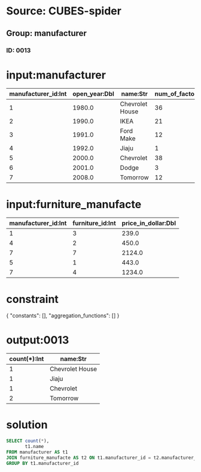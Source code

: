 # Source: CUBES-spider
## Group: manufacturer
### ID: 0013

# input:manufacturer

| manufacturer_id:Int | open_year:Dbl | name:Str | num_of_factories:Int | num_of_shops:Int |
|---|---|---|---|---|
| 1 | 1980.0 | Chevrolet House | 36 | 8 |
| 2 | 1990.0 | IKEA | 21 | 19 |
| 3 | 1991.0 | Ford Make | 12 | 2 |
| 4 | 1992.0 | Jiaju | 1 | 35 |
| 5 | 2000.0 | Chevrolet | 38 | 24 |
| 6 | 2001.0 | Dodge | 3 | 7 |
| 7 | 2008.0 | Tomorrow | 12 | 4 |

# input:furniture_manufacte

| manufacturer_id:Int | furniture_id:Int | price_in_dollar:Dbl |
|---|---|---|
| 1 | 3 | 239.0 |
| 4 | 2 | 450.0 |
| 7 | 7 | 2124.0 |
| 5 | 1 | 443.0 |
| 7 | 4 | 1234.0 |

# constraint

{
  "constants": [],
  "aggregation_functions": []
}

# output:0013

| count(*):Int | name:Str |
|---|---|
| 1 | Chevrolet House |
| 1 | Jiaju |
| 1 | Chevrolet |
| 2 | Tomorrow |

# solution

```sql
SELECT count(*),
       t1.name
FROM manufacturer AS t1
JOIN furniture_manufacte AS t2 ON t1.manufacturer_id = t2.manufacturer_id
GROUP BY t1.manufacturer_id
```

